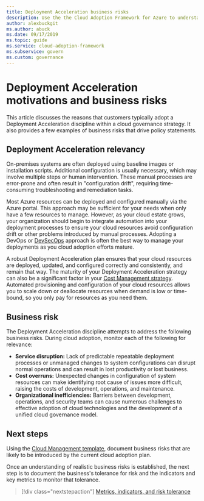 ```yaml
---
title: Deployment Acceleration business risks
description: Use the the Cloud Adoption Framework for Azure to understand business risks of the Deployment Acceleration discipline, which can be used in governance strategy.
author: alexbuckgit
ms.author: abuck
ms.date: 09/17/2019
ms.topic: guide
ms.service: cloud-adoption-framework
ms.subservice: govern
ms.custom: governance
---
```


# Deployment Acceleration motivations and business risks

This article discusses the reasons that customers typically adopt a Deployment Acceleration discipline within a cloud governance strategy. It also provides a few examples of business risks that drive policy statements.

<!-- markdownlint-disable MD026 -->

## Deployment Acceleration relevancy

On-premises systems are often deployed using baseline images or installation scripts. Additional configuration is usually necessary, which may involve multiple steps or human intervention. These manual processes are error-prone and often result in "configuration drift", requiring time-consuming troubleshooting and remediation tasks.

Most Azure resources can be deployed and configured manually via the Azure portal. This approach may be sufficient for your needs when only have a few resources to manage. However, as your cloud estate grows, your organization should begin to integrate automation into your deployment processes to ensure your cloud resources avoid configuration drift or other problems introduced by manual processes. Adopting a DevOps or [DevSecOps](https://www.microsoft.com/en-us/securityengineering/devsecops) approach is often the best way to manage your deployments as you cloud adoption efforts mature.

<!-- "en-us" location is required for the URL above. -->

A robust Deployment Acceleration plan ensures that your cloud resources are deployed, updated, and configured correctly and consistently, and remain that way. The maturity of your Deployment Acceleration strategy can also be a significant factor in your [Cost Management strategy](../cost-management/index.md). Automated provisioning and configuration of your cloud resources allows you to scale down or deallocate resources when demand is low or time-bound, so you only pay for resources as you need them.

## Business risk

The Deployment Acceleration discipline attempts to address the following business risks. During cloud adoption, monitor each of the following for relevance:

- **Service disruption:** Lack of predictable repeatable deployment processes or unmanaged changes to system configurations can disrupt normal operations and can result in lost productivity or lost business.
- **Cost overruns:** Unexpected changes in configuration of system resources can make identifying root cause of issues more difficult, raising the costs of development, operations, and maintenance.
- **Organizational inefficiencies:** Barriers between development, operations, and security teams can cause numerous challenges to effective adoption of cloud technologies and the development of a unified cloud governance model.

## Next steps

Using the [Cloud Management template](./template.md), document business risks that are likely to be introduced by the current cloud adoption plan.

Once an understanding of realistic business risks is established, the next step is to document the business's tolerance for risk and the indicators and key metrics to monitor that tolerance.

> [!div class="nextstepaction"]
> [Metrics, indicators, and risk tolerance](./metrics-tolerance.md)
